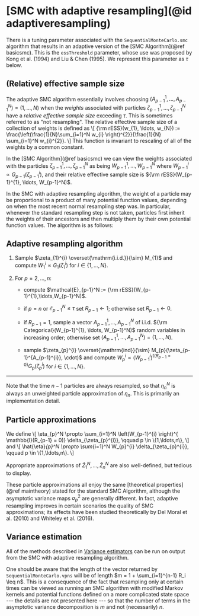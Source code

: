 # [SMC with adaptive resampling](@id adaptiveresampling)

There is a tuning parameter associated with the ```SequentialMonteCarlo.smc``` algorithm that results in an adaptive version of the [SMC Algorithm](@ref basicsmc). This is the ```essThreshold``` parameter, whose use was proposed by Kong et al. (1994) and Liu & Chen (1995). We represent this parameter as $\tau$ below.

## (Relative) effective sample size

The adaptive SMC algorithm essentially involves choosing $(A_{p-1}^{1}, \ldots, A_{p-1}^N) = \left(1, \ldots, N \right)$ when the *weights* associated with particles $\zeta_{p-1}^{1}, \ldots, \zeta_{p-1}^N$ have a *relative effective sample size* exceeding $\tau$. This is sometimes referred to as "not resampling". The relative effective sample size of a collection of weights is defined as \\[ {\rm rESS}(w_{1}, \ldots, w_{N}) := \frac{\left(\frac{1}{N}\sum_{i=1}^N w_{i} \right)^{2}}{\frac{1}{N} \sum_{i=1}^N w_{i}^{2}}. \\] This function is invariant to rescaling of all of the weights by a common constant.

In the [SMC Algorithm](@ref basicsmc) we can view the weights associated with the particles $\zeta_{p-1}^{1}, \ldots, \zeta_{p-1}^N$ as being $W_{p-1}^{1}, \ldots, W_{p-1}^N$ where $W_{p-1}^{i} \propto G_{p-1}(\zeta_{p-1}^{i})$, and their relative effective sample size is ${\rm rESS}(W_{p-1}^{1}, \ldots, W_{p-1}^N)$.

In the SMC with adaptive resampling algorithm, the weight of a particle may be proportional to a product of many potential function values, depending on when the most recent normal resampling step was. In particular, whenever the standard resampling step is not taken, particles first inherit the weights of their ancestors and then multiply them by their own potential function values. The algorithm is as follows:

## Adaptive resampling algorithm

1. Sample $\zeta_{1}^{i} \overset{\mathrm{i.i.d.}}{\sim} M_{1}$ and compute $W_{1}^{i} \propto G_{1}(\zeta_{1}^{i})$ for $i\in \{1, \ldots, N\}$.

1. For $p=2,\ldots,n$:
    * compute $\mathcal{E}_{p-1}^N := {\rm rESS}(W_{p-1}^{1},\ldots,W_{p-1}^N)$.

    * if $p = n$ or $\mathcal{E}_{p-1}^N \leq \tau$ set $R_{p-1} \leftarrow 1$; otherwise set $R_{p-1} \leftarrow 0$.

    * if $R_{p-1} = 1$, sample a vector $A_{p-1}^{1}, \ldots, A_{p-1}^N$ of i.i.d. ${\rm Categorical}(W_{p-1}^{1}, \ldots, W_{p-1}^N)$ random variables in increasing order; otherwise set $(A_{p-1}^{1}, \ldots, A_{p-1}^N) = \left(1, \ldots, N \right)$.

    * sample $\zeta_{p}^{i} \overset{\mathrm{ind}}{\sim} M_{p}(\zeta_{p-1}^{A_{p-1}^{i}}, \cdot)$ and compute $W_{p}^{i} \propto \left(W_{p-1}^{i} \right)^{\mathbb{I}(R_{p-1} = 0)} G_{p}(\zeta_{p}^{i})$ for $i\in \{1,\ldots,N\}$.
---

Note that the time $n-1$ particles are always resampled, so that $\eta_{n}^N$ is always an unweighted particle approximation of $\eta_{n}$. This is primarily an implementation detail.

## Particle approximations

We define \\[ \eta_{p}^N \propto \sum_{i=1}^N \left(W_{p-1}^{i} \right)^{ \mathbb{I}(R_{p-1} = 0)} \delta_{\zeta_{p}^{i}}, \qquad p \in \\{1,\ldots,n\\}, \\] and \\[ \hat{\eta}_{p}^N \propto \sum_{i=1}^N W_{p}^{i} \delta_{\zeta_{p}^{i}}, \qquad p \in \\{1,\ldots,n\\}. \\]

Appropriate approximations of $\hat{Z}_{1}^N, \ldots, \hat{Z}_{n}^N$ are also well-defined, but tedious to display.

These particle approximations all enjoy the same [theoretical properties](@ref maintheory) stated for the standard SMC Algorithm, although the asymptotic variance maps $\sigma^2_p$ are generally different. In fact, adaptive resampling improves in certain scenarios the quality of SMC approximations; its effects have been studied theoretically by Del Moral et al. (2010) and Whiteley et al. (2016).

## Variance estimation

All of the methods described in [Variance estimators](@ref) can be run on output from the SMC with adaptive resampling algorithm.

One should be aware that the length of the vector returned by ```SequentialMonteCarlo.vpns``` will be of length $m = 1 + \sum_{i=1}^{n-1} R_i \leq n$. This is a consequence of the fact that resampling only at certain times can be viewed as running an SMC algorithm with modified Markov kernels and potential functions defined on a more complicated state space --- the details are not presented here --- so that the number of terms in the asymptotic variance decomposition is $m$ and not (necessarily) $n$.
